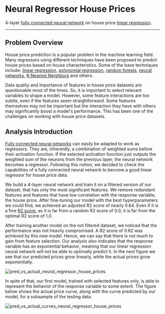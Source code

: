 # Neural Regressor House Prices

4-layer [fully connected neural network] on house price [linear regression].

---

## Problem Overview

House price prediction is a popular problem in the machine learning field. Many regressors using different techniques have been proposed to predict house prices based on house characteristics. Some of the base techniques include: [linear regression], [polynomial regression], [random forests], [neural networks], [K-Nearest Neighbors] and others.

Data quality and importance of features in house price datasets are questionable most of the times. So, it is important to select relevant variables to shape a model. However, some feature interactions are too subtle, even if the features seem straightforward. Some features themselves may not be important but the interaction they have with others may significantly boost a model's performance. This has been one of the challenges on working with house price datasets.

## Analysis Introduction

[Fully connected neural networks] can easily be adapted to work as regressors. They are, inherently, a combination of weighted sums before their activation function. If the selected activation function just outputs the weighted sum of the neurons from the previous layer, the neural network becomes a regressor. Following this notion, we decided to check the capabilities of a fully connected neural network to become a good linear regressor for house price data.

We build a 4-layer neural network and train it on a filtered version of our dataset, that has only the most significant features. We remove redundant features and features that have low correlation with the response variable, the house price. After fine-tuning our model with the best hyperparameters we could find, we achieved an adjusted R2 score of nearly 0.64. Even if it is a fine [R2 score], as it is far from a random R2 score of 0.0, it is far from the optimal R2 score of 1.0.

After training another model on the not filtered dataset, we noticed that the performance was not heavily compromised. A R2 score of 0.62 was achieved by this new model. Hence, we can say that there is not much to gain from feature selection. Our analysis also indicates that the response variable has an exponential behavior, meaning that our linear regression neural network will not be able to optimally predict it. In the next figure we see that our predicted prices grow linearly, while the actual prices grow exponentially.

![pred_vs_actual_neural_regressor_house_prices](https://user-images.githubusercontent.com/33037020/194449817-f7471202-697c-400a-af30-edce31be516d.PNG)

In spite of that, our first model, trained with selected features only, is able to represent the behavior of the response variable to some extent. The figure below shows the actual price curve, along with the curve predicted by our model, for a subsample of the testing data.

![pred_vs_actual_curves_neural_regressor_house_prices](https://user-images.githubusercontent.com/33037020/194449800-e21390dd-3535-4c43-a029-f5daac9041fd.PNG)

[//]: #

[linear regression]: <http://www.stat.yale.edu/Courses/1997-98/101/linreg.htm>
[our dataset]: <https://www.kaggle.com/datasets/shivachandel/kc-house-data>
[Fully connected neural networks]: <https://www.oreilly.com/library/view/tensorflow-for-deep/9781491980446/ch04.html>
[fully connected neural network]: <https://www.oreilly.com/library/view/tensorflow-for-deep/9781491980446/ch04.html>
[R2 score]: <https://en.wikipedia.org/wiki/Coefficient_of_determination>
[polynomial regression]: <https://online.stat.psu.edu/stat462/node/158/>
[random forests]: <https://link.springer.com/article/10.1023/A:1010933404324>
[neural networks]: <https://d2l.ai/chapter_linear-regression/index.html>
[K-Nearest Neighbors]: <https://www.ibm.com/topics/knn>
